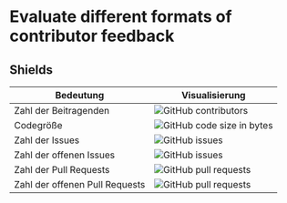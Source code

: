 # Evaluate different formats of contributor feedback

## Shields

| Bedeutung | Visualisierung |
|-----------|----------------|
| Zahl der Beitragenden | ![GitHub contributors](https://img.shields.io/github/contributors/SebastianZug/test_contributor_feedback) |
| Codegröße       | ![GitHub code size in bytes](https://img.shields.io/github/languages/code-size/SebastianZug/test_contributor_feedback) |
| Zahl der Issues | ![GitHub issues](https://img.shields.io/github/issues/SebastianZug/test_contributor_feedback)|
| Zahl der offenen Issues | ![GitHub issues](https://img.shields.io/github/issues-raw/SebastianZug/test_contributor_feedback)|
| Zahl der Pull Requests | ![GitHub pull requests](https://img.shields.io/github/issues-pr/SebastianZug/test_contributor_feedback)|
| Zahl der offenen Pull Requests | ![GitHub pull requests](https://img.shields.io/github/issues-pr-raw/SebastianZug/test_contributor_feedback)|
